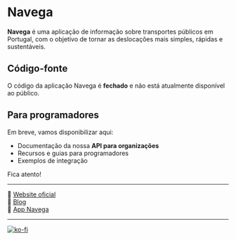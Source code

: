 # Navega

**Navega** é uma aplicação de informação sobre transportes públicos em Portugal, com o objetivo de tornar as deslocações mais simples, rápidas e sustentáveis.

## Código-fonte

O código da aplicação Navega é **fechado** e não está atualmente disponível ao público.

## Para programadores

Em breve, vamos disponibilizar aqui:
- Documentação da nossa **API para organizações**
- Recursos e guias para programadores
- Exemplos de integração

Fica atento!

---

🔗 [Website oficial](https://app-navega.eu)  
📰 [Blog](https://blog.app-navega.eu)  
📱 [App Navega](https://web.app-navega.eu)

---

[![ko-fi](https://ko-fi.com/img/githubbutton_sm.svg)](https://ko-fi.com/L4L81EVZ0J)
